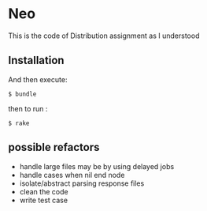 # Neo
This is the code of Distribution assignment as  I understood
## Installation

And then execute:

    $ bundle

then to run :

    $ rake


## possible refactors
  - handle large files may be by using delayed jobs
  - handle cases when nil end node
  - isolate/abstract parsing response files
  - clean the code
  - write test case
